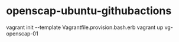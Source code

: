 # openscap-ubuntu-githubactions

vagrant init --template Vagrantfile.provision.bash.erb
vagrant up vg-openscap-01

